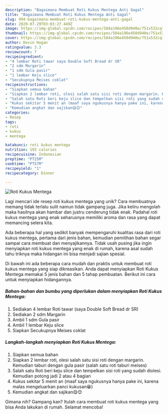 ```yaml
---
description: "Bagaimana Membuat Roti Kukus Mentega Anti Gagal"
title: "Bagaimana Membuat Roti Kukus Mentega Anti Gagal"
slug: 994-bagaimana-membuat-roti-kukus-mentega-anti-gagal
date: 2020-07-29T03:03:27.449Z
image: https://img-global.cpcdn.com/recipes/584a196e450d940e/751x532cq70/roti-kukus-mentega-foto-resep-utama.jpg
thumbnail: https://img-global.cpcdn.com/recipes/584a196e450d940e/751x532cq70/roti-kukus-mentega-foto-resep-utama.jpg
cover: https://img-global.cpcdn.com/recipes/584a196e450d940e/751x532cq70/roti-kukus-mentega-foto-resep-utama.jpg
author: Devin Hogan
ratingvalue: 3.3
reviewcount: 7
recipeingredient:
- "4 lembar Roti tawar saya Double Soft Bread dr SR"
- "2 sdm Margarin"
- "1 sdm Gula pasir"
- "1 lembar Keju slice"
- "Secukupnya Meises coklat"
recipeinstructions:
- "Siapkan semua bahan"
- "Siapkan 2 lembar roti, olesi salah satu sisi roti dengan margarin. Kemudian taburi dengan gula pasir (salah satu roti taburi meises)"
- "Salah satu Roti beri keju slice dan tempelkan sisi roti yang sudah diolesi. Kemudian potong jadi 2 atau 4 bagian"
- "Kukus sekitar 5 menit an (maaf saya ngukusnya hanya pake ini, karena malas mengeluarkan panci kukusan😁)"
- "Kemudian angkat dan sajikan😋😊"
categories:
- Resep
tags:
- roti
- kukus
- mentega

katakunci: roti kukus mentega 
nutrition: 193 calories
recipecuisine: Indonesian
preptime: "PT25M"
cooktime: "PT57M"
recipeyield: "1"
recipecategory: Dinner

---
```



![Roti Kukus Mentega](https://img-global.cpcdn.com/recipes/584a196e450d940e/751x532cq70/roti-kukus-mentega-foto-resep-utama.jpg)

Lagi mencari ide resep roti kukus mentega yang unik? Cara membuatnya memang tidak terlalu sulit namun tidak gampang juga. Jika keliru mengolah maka hasilnya akan hambar dan justru cenderung tidak enak. Padahal roti kukus mentega yang enak seharusnya memiliki aroma dan rasa yang dapat memancing selera kita.



Ada beberapa hal yang sedikit banyak mempengaruhi kualitas rasa dari roti kukus mentega, pertama dari jenis bahan, kemudian pemilihan bahan segar sampai cara membuat dan menyajikannya. Tidak usah pusing jika ingin menyiapkan roti kukus mentega yang enak di rumah, karena asal sudah tahu triknya maka hidangan ini bisa menjadi sajian spesial.


Di bawah ini ada beberapa cara mudah dan praktis untuk membuat roti kukus mentega yang siap dikreasikan. Anda dapat menyiapkan Roti Kukus Mentega memakai 5 jenis bahan dan 5 tahap pembuatan. Berikut ini cara untuk menyiapkan hidangannya.

<!--inarticleads1-->

##### Bahan-bahan dan bumbu yang diperlukan dalam menyiapkan Roti Kukus Mentega:

1. Sediakan 4 lembar Roti tawar (saya Double Soft Bread dr SR)
1. Sediakan 2 sdm Margarin
1. Ambil 1 sdm Gula pasir
1. Ambil 1 lembar Keju slice
1. Siapkan Secukupnya Meises coklat




<!--inarticleads2-->

##### Langkah-langkah menyiapkan Roti Kukus Mentega:

1. Siapkan semua bahan
1. Siapkan 2 lembar roti, olesi salah satu sisi roti dengan margarin. Kemudian taburi dengan gula pasir (salah satu roti taburi meises)
1. Salah satu Roti beri keju slice dan tempelkan sisi roti yang sudah diolesi. Kemudian potong jadi 2 atau 4 bagian
1. Kukus sekitar 5 menit an (maaf saya ngukusnya hanya pake ini, karena malas mengeluarkan panci kukusan😁)
1. Kemudian angkat dan sajikan😋😊




Gimana nih? Gampang kan? Itulah cara membuat roti kukus mentega yang bisa Anda lakukan di rumah. Selamat mencoba!
